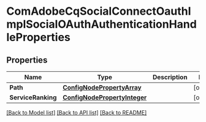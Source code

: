 # ComAdobeCqSocialConnectOauthImplSocialOAuthAuthenticationHandleProperties

## Properties
Name | Type | Description | Notes
------------ | ------------- | ------------- | -------------
**Path** | [**ConfigNodePropertyArray**](configNodePropertyArray.md) |  | [optional] 
**ServiceRanking** | [**ConfigNodePropertyInteger**](configNodePropertyInteger.md) |  | [optional] 

[[Back to Model list]](../README.md#documentation-for-models) [[Back to API list]](../README.md#documentation-for-api-endpoints) [[Back to README]](../README.md)


